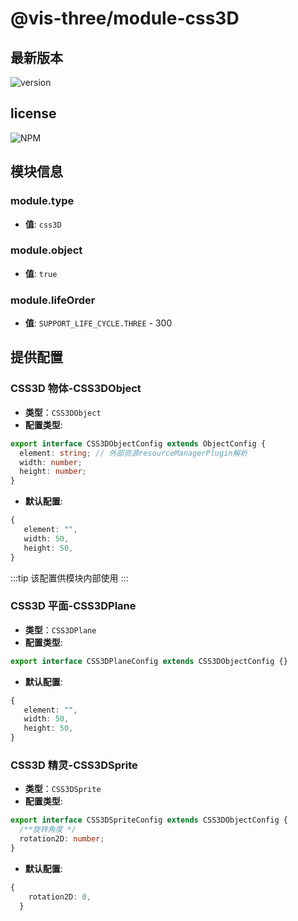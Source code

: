 # @vis-three/module-css3D

## 最新版本

<img alt="version" src="https://img.shields.io/npm/v/@vis-three/module-css3d">

## license

<img alt="NPM" src="https://img.shields.io/npm/l/@vis-three/module-css3d?color=blue">

## 模块信息

### module.type

- **值**: `css3D`

### module.object

- **值**: `true`

### module.lifeOrder

- **值**: `SUPPORT_LIFE_CYCLE.THREE` - 300

## 提供配置

### CSS3D 物体-CSS3DObject

- **类型**：`CSS3DObject`
- **配置类型**:

```ts
export interface CSS3DObjectConfig extends ObjectConfig {
  element: string; // 外部资源resourceManagerPlugin解析
  width: number;
  height: number;
}
```

- **默认配置**:

```ts
{
   element: "",
   width: 50,
   height: 50,
}
```

:::tip
该配置供模块内部使用
:::

### CSS3D 平面-CSS3DPlane

- **类型**：`CSS3DPlane`
- **配置类型**:

```ts
export interface CSS3DPlaneConfig extends CSS3DObjectConfig {}
```

- **默认配置**:

```ts
{
   element: "",
   width: 50,
   height: 50,
}
```

### CSS3D 精灵-CSS3DSprite

- **类型**：`CSS3DSprite`
- **配置类型**:

```ts
export interface CSS3DSpriteConfig extends CSS3DObjectConfig {
  /**旋转角度 */
  rotation2D: number;
}
```

- **默认配置**:

```ts
{
    rotation2D: 0,
  }
```

